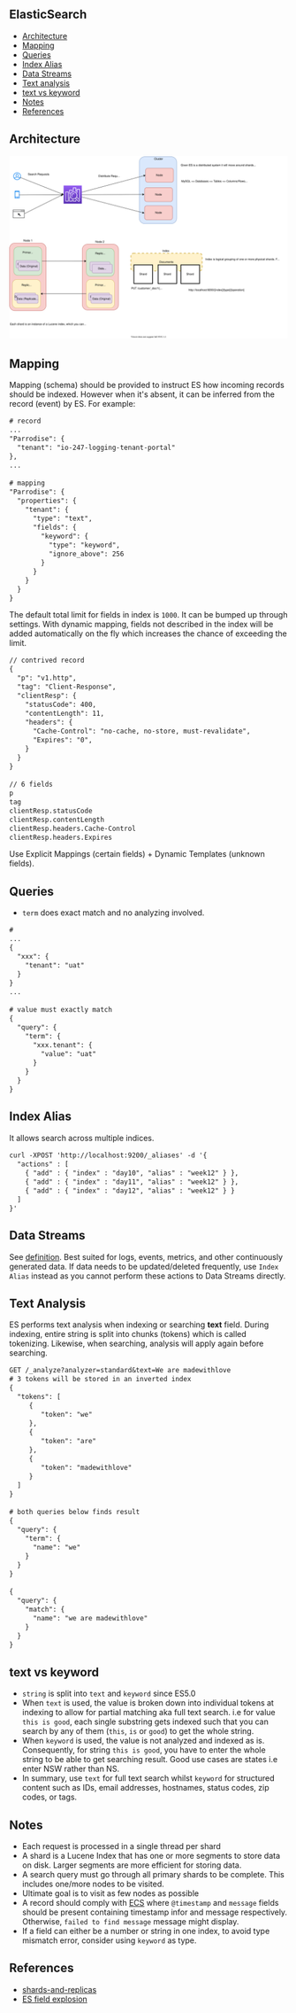 ## ElasticSearch

- [Architecture](#architecture)
- [Mapping](#mapping)
- [Queries](#queries)
- [Index Alias](#index-alias)
- [Data Streams](#data-streams)
- [Text analysis](#text-analysis)
- [text vs keyword](#text-vs-keyword)
- [Notes](#notes)
- [References](#references)

## Architecture

![elastic-search-arch](./elastic-search-arch.svg)

## Mapping

Mapping (schema) should be provided to instruct ES how incoming records should be indexed. However when it's absent, it can be inferred from the record (event) by ES. For example:
```
# record
...
"Parrodise": {
  "tenant": "io-247-logging-tenant-portal"
},
...

# mapping
"Parrodise": {
  "properties": {
    "tenant": {
      "type": "text",
      "fields": {
        "keyword": {
          "type": "keyword",
          "ignore_above": 256
        }
      }
    }
  }
}
```

The default total limit for fields in index is `1000`. It can be bumped up through settings. With dynamic mapping, fields not described in the index will be added automatically on the fly which increases the chance of exceeding the limit.

```
// contrived record
{
  "p": "v1.http",
  "tag": "Client-Response",
  "clientResp": {
    "statusCode": 400,
    "contentLength": 11,
    "headers": {
      "Cache-Control": "no-cache, no-store, must-revalidate",
      "Expires": "0",
    }
  }
}

// 6 fields
p
tag
clientResp.statusCode
clientResp.contentLength
clientResp.headers.Cache-Control
clientResp.headers.Expires
```

Use Explicit Mappings (certain fields) + Dynamic Templates (unknown fields).

## Queries

- `term` does exact match and no analyzing involved.

```
#
...
{
  "xxx": {
    "tenant": "uat"
  }
}
...

# value must exactly match
{
  "query": {
    "term": {
      "xxx.tenant": {
        "value": "uat"
      }
    }
  }
}
```

## Index Alias

It allows search across multiple indices.
```
curl -XPOST 'http://localhost:9200/_aliases' -d '{
  "actions" : [
    { "add" : { "index" : "day10", "alias" : "week12" } },
    { "add" : { "index" : "day11", "alias" : "week12" } },
    { "add" : { "index" : "day12", "alias" : "week12" } }
  ]
}'
```

## Data Streams

See [definition](https://www.elastic.co/guide/en/elasticsearch/reference/current/data-streams.html). Best suited for logs, events, metrics, and other continuously generated data. If data needs to be updated/deleted frequently, use `Index Alias` instead as you cannot perform these actions to Data Streams directly.

## Text Analysis

ES performs text analysis when indexing or searching **text** field. During indexing, entire string is split into chunks (tokens) which is called tokenizing. Likewise, when searching, analysis will apply again before searching.

```
GET /_analyze?analyzer=standard&text=We are madewithlove
# 3 tokens will be stored in an inverted index
{
  "tokens": [
     {
        "token": "we"
     },
     {
        "token": "are"
     },
     {
        "token": "madewithlove"
     }
  ]
}

# both queries below finds result
{
  "query": {
    "term": {
      "name": "we"
    }
  }
}

{
  "query": {
    "match": {
      "name": "we are madewithlove"
    }
  }
}
```

## text vs keyword

- `string` is split into `text` and `keyword` since ES5.0
- When `text` is used, the value is broken down into individual tokens at indexing to allow for partial matching aka full text search. i.e for value `this is good`, each single substring gets indexed such that you can search by any of them (`this`, `is` or `good`) to get the whole string.
- When `keyword` is used, the value is not analyzed and indexed as is. Consequently, for string `this is good`, you have to enter the whole string to be able to get searching result. Good use cases are states i.e enter NSW rather than NS.
- In summary, use `text` for full text search whilst `keyword` for structured content such as IDs, email addresses, hostnames, status codes, zip codes, or tags.

## Notes

- Each request is processed in a single thread per shard
- A shard is a Lucene Index that has one or more segments to store data on disk. Larger segments are more efficient for storing data.
- A search query must go through all primary shards to be complete. This includes one/more nodes to be visited.
- Ultimate goal is to visit as few nodes as possible
- A record should comply with [ECS](https://www.elastic.co/guide/en/ecs/current/ecs-using-ecs.html) where `@timestamp` and `message` fields should be present containing timestamp infor and message respectively. Otherwise, `failed to find message` message might display.
- If a field can either be a number or string in one index, to avoid type mismatch error, consider using `keyword` as type.

## References

- [shards-and-replicas](https://stackoverflow.com/questions/15694724/shards-and-replicas-in-elasticsearch)
- [ES field explosion](https://medium.com/handy-tech/elasticsearch-field-explosion-ca0a21f97a4a)
